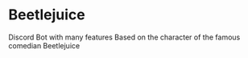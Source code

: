 # Beetlejuice
Discord Bot with many features
Based on the character of the famous comedian Beetlejuice
